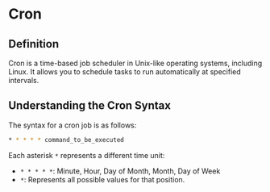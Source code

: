 # Cron

## Definition
Cron is a time-based job scheduler in Unix-like operating systems, including Linux. It allows you to schedule tasks to run automatically at specified intervals. 

## Understanding the Cron Syntax
The syntax for a cron job is as follows:

```bash
* * * * * command_to_be_executed
```

Each asterisk `*` represents a different time unit:

- `* * * * *`: Minute, Hour, Day of Month, Month, Day of Week
- `*`: Represents all possible values for that position.